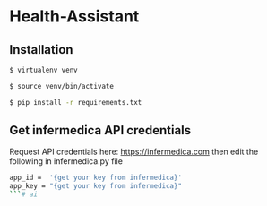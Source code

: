 # Health-Assistant


## Installation

```bash
$ virtualenv venv

$ source venv/bin/activate

$ pip install -r requirements.txt
```


## Get infermedica API credentials

Request API credentials here: https://infermedica.com then edit the following in infermedica.py file

```bash
app_id =  '{get your key from infermedica}'
app_key = "{get your key from infermedica}"
```# ai
